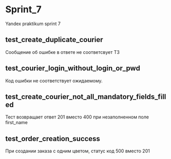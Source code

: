 # Sprint_7
Yandex praktikum sprint 7

## test_create_duplicate_courier
Сообщение об ошибке в ответе не соответсвует ТЗ

## test_courier_login_without_login_or_pwd
Код ошибки не соответствует ожидаемому.

## test_create_courier_not_all_mandatory_fields_filled
Тест возвращает ответ 201 вместо 400 при незаполненном поле first_name

## test_order_creation_success
При создании заказа с одним цветом, статус код 500 вместо 201